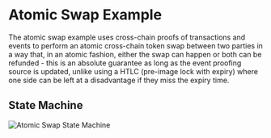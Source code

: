 # Atomic Swap Example

The atomic swap example uses cross-chain proofs of transactions and events to perform an atomic cross-chain token swap between two parties in a way that, in an atomic fashion, either the swap can happen or both can be refunded - this is an absolute guarantee as long as the event proofing source is updated, unlike using a HTLC (pre-image lock with expiry) where one side can be left at a disadvantage if they miss the expiry time.


## State Machine

![Atomic Swap State Machine](https://i.imgur.com/RnHKrn1.png)
